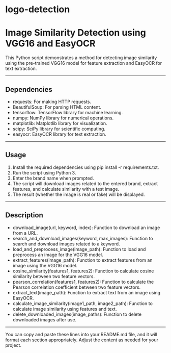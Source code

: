 # logo-detection
# Image Similarity Detection using VGG16 and EasyOCR

This Python script demonstrates a method for detecting image similarity using the pre-trained VGG16 model for feature extraction and EasyOCR for text extraction.

---

## Dependencies

- requests: For making HTTP requests.
- BeautifulSoup: For parsing HTML content.
- tensorflow: TensorFlow library for machine learning.
- numpy: NumPy library for numerical operations.
- matplotlib: Matplotlib library for visualization.
- scipy: SciPy library for scientific computing.
- easyocr: EasyOCR library for text extraction.

---

## Usage

1. Install the required dependencies using pip install -r requirements.txt.
2. Run the script using Python 3.
3. Enter the brand name when prompted.
4. The script will download images related to the entered brand, extract features, and calculate similarity with a test image.
5. The result (whether the image is real or fake) will be displayed.

---

## Description

- download_image(url, keyword, index): Function to download an image from a URL.
- search_and_download_images(keyword, max_images): Function to search and download images related to a keyword.
- load_and_preprocess_image(image_path): Function to load and preprocess an image for the VGG16 model.
- extract_features(image_path): Function to extract features from an image using the VGG16 model.
- cosine_similarity(features1, features2): Function to calculate cosine similarity between two feature vectors.
- pearson_correlation(features1, features2): Function to calculate the Pearson correlation coefficient between two feature vectors.
- extract_text(image_path): Function to extract text from an image using EasyOCR.
- calculate_image_similarity(image1_path, image2_path): Function to calculate image similarity using features and text.
- delete_downloaded_images(image_paths): Function to delete downloaded images after use.

---

You can copy and paste these lines into your README.md file, and it will format each section appropriately. Adjust the content as needed for your project.
